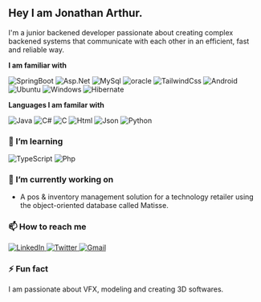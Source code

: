 ## Hey I am Jonathan Arthur.

I'm a junior backened developer passionate about creating complex backened systems that communicate with 
each other in an efficient, fast and reliable way.

**I am familiar with**

<div display="flex">
  <img src="https://img.shields.io/badge/Spring%20Boot-6DB33F?logo=springboot&logoColor=fff" alt="SpringBoot"/>
  <img src="https://img.shields.io/badge/.NET-512BD4?logo=dotnet&logoColor=fff" alt="Asp.Net"/>
  <img src="https://img.shields.io/badge/MySQL-4479A1?logo=mysql&logoColor=fff" alt="MySql"/>
  <img src="https://custom-icon-badges.demolab.com/badge/Oracle-F80000?logo=oracle&logoColor=fff" alt="oracle"/>
  <img src="https://img.shields.io/badge/Tailwind%20CSS-%2338B2AC.svg?logo=tailwind-css&logoColor=white" alt="TailwindCss"/>
  <img src="https://img.shields.io/badge/Android-3DDC84?logo=android&logoColor=white" alt="Android"/>
  <img src="https://img.shields.io/badge/Ubuntu-E95420?logo=ubuntu&logoColor=white" alt="Ubuntu"/>
  <img src="https://custom-icon-badges.demolab.com/badge/Windows-0078D6?logo=windows11&logoColor=white" alt="Windows"/>
  <img src="https://img.shields.io/badge/Hibernate-59666C?logo=hibernate&logoColor=fff" alt="Hibernate"/>
</div>


**Languages I am familar with**

<div display="flex">
  <img src="https://img.shields.io/badge/Java-%23ED8B00.svg?logo=openjdk&logoColor=white" alt="Java"/>
  <img src="https://custom-icon-badges.demolab.com/badge/C%23-%23239120.svg?logo=cshrp&logoColor=white" alt="C#"/>
  <img src="https://img.shields.io/badge/C-00599C?logo=c&logoColor=white" alt="C"/>
  <img src="https://img.shields.io/badge/HTML-%23E34F26.svg?logo=html5&logoColor=white" alt="Html"/>
  <img src="https://img.shields.io/badge/JSON-000?logo=json&logoColor=fff" alt="Json"/>
  <img src="https://img.shields.io/badge/Python-3776AB?logo=python&logoColor=fff" alt="Python"/>
</div>

### 🌱 I’m learning

<div display="flex">
   <img src="https://img.shields.io/badge/typescript-%23007ACC.svg?style=for-the-badge&logo=typescript&logoColor=white" alt="TypeScript"/>
  <img src="https://img.shields.io/badge/php-%23777BB4.svg?&logo=php&logoColor=white" alt="Php"/>
</div>


### 🔭 I’m currently working on

- A pos & inventory management solution for a technology retailer using the object-oriented database called Matisse.




### 📫 How to reach me

<div display="flex">
  <a href="https://www.linkedin.com/in/jonathan-arthur3d/">
    <img src="https://img.shields.io/badge/linkedin-%230077B5.svg?style=for-the-badge&logo=linkedin&logoColor=white" alt="LinkedIn"/>
  </a>
  <a href="https://x.com/Jonah3d">
    <img src="https://img.shields.io/badge/codewithbernard-%231DA1F2.svg?style=for-the-badge&logo=Twitter&logoColor=white" alt="Twitter"/>
  </a>
  <a href="jonah3d.arthur@gmail.com">
    <img src="https://img.shields.io/badge/Gmail-D14836?logo=gmail&logoColor=white" alt="Gmail"/>
  </a>
</div>

### ⚡ Fun fact

I am passionate about VFX, modeling and creating 3D softwares.
